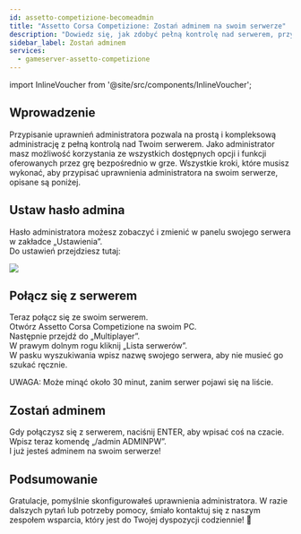```yaml
---
id: assetto-competizione-becomeadmin
title: "Assetto Corsa Competizione: Zostań adminem na swoim serwerze"
description: "Dowiedz się, jak zdobyć pełną kontrolę nad serwerem, przypisując uprawnienia administratora i efektywnie zarządzając swoim serwerem gier → Sprawdź teraz"
sidebar_label: Zostań adminem
services:
  - gameserver-assetto-competizione
---
```


import InlineVoucher from '@site/src/components/InlineVoucher';

## Wprowadzenie
Przypisanie uprawnień administratora pozwala na prostą i kompleksową administrację z pełną kontrolą nad Twoim serwerem. Jako administrator masz możliwość korzystania ze wszystkich dostępnych opcji i funkcji oferowanych przez grę bezpośrednio w grze. Wszystkie kroki, które musisz wykonać, aby przypisać uprawnienia administratora na swoim serwerze, opisane są poniżej.  
<InlineVoucher />

## Ustaw hasło admina  
Hasło administratora możesz zobaczyć i zmienić w panelu swojego serwera w zakładce „Ustawienia”.  
Do ustawień przejdziesz tutaj:

![](https://screensaver01.zap-hosting.com/index.php/s/3yB6Zym5LKc8FPr/preview)

<InlineVoucher />

## Połącz się z serwerem  
Teraz połącz się ze swoim serwerem.  
Otwórz Assetto Corsa Competizione na swoim PC.  
Następnie przejdź do „Multiplayer”.  
W prawym dolnym rogu kliknij „Lista serwerów”.  
W pasku wyszukiwania wpisz nazwę swojego serwera, aby nie musieć go szukać ręcznie.

UWAGA: Może minąć około 30 minut, zanim serwer pojawi się na liście.

## Zostań adminem  
Gdy połączysz się z serwerem, naciśnij ENTER, aby wpisać coś na czacie.  
Wpisz teraz komendę „/admin ADMINPW”.  
I już jesteś adminem na swoim serwerze!  

## Podsumowanie

Gratulacje, pomyślnie skonfigurowałeś uprawnienia administratora. W razie dalszych pytań lub potrzeby pomocy, śmiało kontaktuj się z naszym zespołem wsparcia, który jest do Twojej dyspozycji codziennie! 🙂

<InlineVoucher />